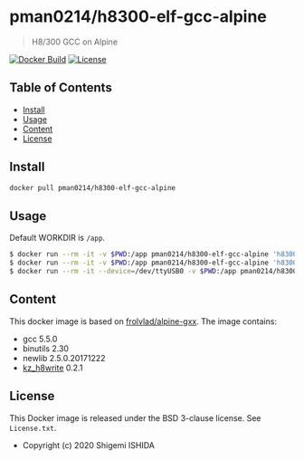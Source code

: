 # pman0214/h8300-elf-gcc-alpine

> H8/300 GCC on Alpine

[![Docker Build](https://img.shields.io/docker/cloud/automated/pman0214/h8300-elf-gcc-alpine.svg)](https://hub.docker.com/r/pman0214/h8300-elf-gcc-alpine/)
[![License](https://img.shields.io/badge/License-BSD%203--Clause-blue.svg)](https://opensource.org/licenses/BSD-3-Clause)

## Table of Contents

- [Install](#install)
- [Usage](#usage)
- [Content](#content)
- [License](#license)

## Install

```bash
docker pull pman0214/h8300-elf-gcc-alpine
```

## Usage

Default WORKDIR is ``/app``.

```bash
$ docker run --rm -it -v $PWD:/app pman0214/h8300-elf-gcc-alpine 'h8300-elf-gcc -o test.elf test.c'
$ docker run --rm -it -v $PWD:/app pman0214/h8300-elf-gcc-alpine 'h8300-elf-objcopy -j .text -j .data -O srec test.elf test.mot'
$ docker run --rm -it --device=/dev/ttyUSB0 -v $PWD:/app pman0214/h8300-elf-gcc-alpine 'kz_h8write -3069 -f20 test.mot /dev/ttyUSB0'
```

## Content

This docker image is based on [frolvlad/alpine-gxx](https://hub.docker.com/r/frolvlad/alpine-gxx).
The image contains:

* gcc 5.5.0
* binutils 2.30
* newlib 2.5.0.20171222
* [kz_h8write](https://osdn.net/projects/kz-h8write/) 0.2.1

## License

This Docker image is released under the BSD 3-clause license.
See ``License.txt``.

* Copyright (c) 2020 Shigemi ISHIDA
